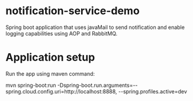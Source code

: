 # notification-service-demo
Spring boot application that uses javaMail to send notification and enable logging capabilities using AOP and RabbitMQ.

# Application setup
Run the app using maven command:

mvn spring-boot:run -Dspring-boot.run.arguments=--spring.cloud.config.uri=http://localhost:8888, --spring.profiles.active=dev
